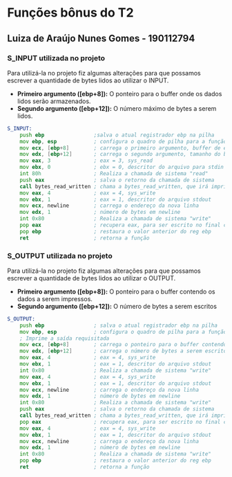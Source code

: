 # Funções bônus do T2
## Luiza de Araújo Nunes Gomes  - 190112794

### S_INPUT utilizada no projeto
Para utilizá-la no projeto fiz algumas alterações para que possamos escrever a quantidade de bytes lidos ao utilizar o INPUT.
* **Primeiro argumento ([ebp+8]):** O ponteiro para o buffer onde os dados lidos serão armazenados.
* **Segundo argumento ([ebp+12]):** O número máximo de bytes a serem lidos.
```asm
S_INPUT:
    push ebp                ;salva o atual registrador ebp na pilha
    mov ebp, esp            ; configura o quadro de pilha para a função
    mov ecx, [ebp+8]        ; carrega o primeiro argumento, buffer de entrada
    mov edx, [ebp+12]       ; carrega o segundo argumento, tamanho do buffer de entrada
    mov eax, 3              ; eax = 3, sys_read
    mov ebx, 0              ; ebx = 0, descritor do arquivo para stdin
    int 80h                 ; Realiza a chamada de sistema "read"
    push eax                ; salva o retorno da chamada de sistema
    call bytes_read_written ; chama a bytes_read_written, que irá imprimir quantos bytes foram lidos
    mov eax, 4              ; eax = 4, sys_write
    mov ebx, 1              ; eax = 1, descritor do arquivo stdout
    mov ecx, newline        ; carrega o endereço da nova linha
    mov edx, 1              ; número de bytes em newline
    int 0x80                ; Realiza a chamada de sistema "write"
    pop eax                 ; recupera eax, para ser escrito no final como bytes lidos
    pop ebp                 ; restaura o valor anterior do reg ebp
    ret                     ; retorna a função
```

### S_OUTPUT utilizada no projeto
Para utilizá-la no projeto fiz algumas alterações para que possamos escrever a quantidade de bytes lidos ao utilizar o OUTPUT.
* **Primeiro argumento ([ebp+8]):** O ponteiro para o buffer contendo os dados a serem impressos.
* **Segundo argumento ([ebp+12]):** O número de bytes a serem escritos
```asm
S_OUTPUT:
	push ebp                ; salva o atual registrador ebp na pilha
	mov ebp, esp            ; configura o quadro de pilha para a função
	; Imprime a saída requisitada
	mov ecx, [ebp+8]        ; carrega o ponteiro para o buffer contendo os dados a serem impressos
	mov edx, [ebp+12]       ; carrega o número de bytes a serem escritos
	mov eax, 4              ; eax = 4, sys_write
	mov ebx, 1              ; eax = 1, descritor do arquivo stdout
	int 0x80                ; Realiza a chamada de sistema "write"
	mov eax, 4              ; eax = 4, sys_write
	mov ebx, 1              ; eax = 1, descritor do arquivo stdout
	mov ecx, newline        ; carrega o endereço da nova linha
	mov edx, 1              ; número de bytes em newline
	int 0x80                ; Realiza a chamada de sistema "write"
	push eax                ; salva o retorno da chamada de sistema
	call bytes_read_written ; chama a bytes_read_written, que irá imprimir quantos bytes foram lidos
	pop eax                 ; recupera eax, para ser escrito no final como bytes lidos
	mov eax, 4              ; eax = 4, sys_write
	mov ebx, 1              ; eax = 1, descritor do arquivo stdout
	mov ecx, newline        ; carrega o endereço da nova linha
	mov edx, 1              ; número de bytes em newline
	int 0x80                ; Realiza a chamada de sistema "write"
	pop ebp                 ; restaura o valor anterior do reg ebp
	ret                     ; retorna a função
```